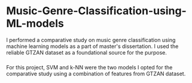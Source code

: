 # Music-Genre-Classification-using-ML-models
I performed a comparative study on music genre classification using machine learning models as a part of master's dissertation. I used the reliable GTZAN dataset as a foundational source for the purpose.
###
For this project, SVM and k-NN were the two models I opted for the comparative study using a combination of features from GTZAN dataset.
